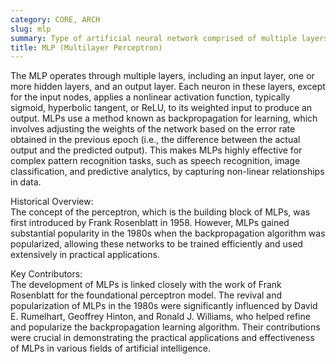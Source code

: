 ```yaml
---
category: CORE, ARCH
slug: mlp
summary: Type of artificial neural network comprised of multiple layers of neurons, with each layer fully connected to the next, commonly used for tasks involving classification and regression.
title: MLP (Multilayer Perceptron)
---
```


The MLP operates through multiple layers, including an input layer, one or more hidden layers, and an output layer. Each neuron in these layers, except for the input nodes, applies a nonlinear activation function, typically sigmoid, hyperbolic tangent, or ReLU, to its weighted input to produce an output. MLPs use a method known as backpropagation for learning, which involves adjusting the weights of the network based on the error rate obtained in the previous epoch (i.e., the difference between the actual output and the predicted output). This makes MLPs highly effective for complex pattern recognition tasks, such as speech recognition, image classification, and predictive analytics, by capturing non-linear relationships in data.

Historical Overview:  
The concept of the perceptron, which is the building block of MLPs, was first introduced by Frank Rosenblatt in 1958. However, MLPs gained substantial popularity in the 1980s when the backpropagation algorithm was popularized, allowing these networks to be trained efficiently and used extensively in practical applications.

Key Contributors:  
The development of MLPs is linked closely with the work of Frank Rosenblatt for the foundational perceptron model. The revival and popularization of MLPs in the 1980s were significantly influenced by David E. Rumelhart, Geoffrey Hinton, and Ronald J. Williams, who helped refine and popularize the backpropagation learning algorithm. Their contributions were crucial in demonstrating the practical applications and effectiveness of MLPs in various fields of artificial intelligence.